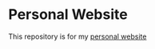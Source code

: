 # Personal Website

This repository is for my [personal website](https://facebook.github.io/create-react-app/docs/running-tests)
